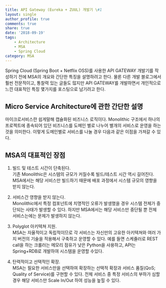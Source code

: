 ```yaml
---
title: API Gateway (Eureka + ZUUL) 개발기 \#1
layout: single
author_profile: true
comments: true
share: true
date: '2018-09-19'
tags:
    - Architecture
    - MSA
    - Spring Cloud
category: MSA
---
```


Spring Cloud (Spring Boot + Netflix OSS)를 사용한 API GATEWAY 개발기를 작성하기 전에 MSA의 개요와 간단한 특징을 설명하려고 한다. 물론 다른 개발 블로그에서 훨씬 전문적이고, 통찰력 있는 글들도 많지만 API GATEWAY를 개발하면서 개인적으로 느낀 대표적인 특징 몇가지를 포스팅으로 남기려고 한다.

## Micro Service Architecture에 관한 간단한 설명
마이크로서비스란 쉽게말해 캡슐화된 비즈니스 로직이다. Monolithic 구조에서 하나의 프로젝트에 종속되어 있던 비즈니스를 도메인 별로 나누어 별개의 서비스로 운영을 하는것을 의미한다. 이렇게 도메인별로 서비스를 나눌 경우 다음과 같은 이점을 가져갈 수 있다. 


## MSA의 대표적인 장점
1. 빌드 및 테스트 시간이 단축된다.  
기존 Monolithic은 시스템의 규모가 커질수록 빌드/테스트 시간 역시 길어진다. MSA에서는 해당 서비스만 빌드하기 때문에 배포 과정에서 시스템 규모의 영향을 받지 않는다.

2. 서비스간 영향을 받지 않는다.  
Monolithic에서 특정 컴포넌트에 치명적인 오류가 발생했을 경우 시스템 전체가 중단되는 사태가 발생할 수 있다. 하지만 MSA에서는 해당 서비스만 중단될 뿐 전체 서비스는에는 문제가 발생하지 않는다.

3. Polyglot 아키텍쳐 지원.  
MSA는 자율적이고 독립적이므로 각 서비스는 자신만의 고유한 아키텍쳐와 여러 가지 버전의 기술을 적용해서 구축하고 운영할 수 있다. 예를 들면 스케쥴러로 REST call을 하는 크롤러는 메모리 점유가 낮은 Python을 사용하고, API는 Spring+RDB로 개발하여 시스템을 운영할 수있다.

4. 탄력적이고 선택적인 확장.  
MSA는 필요한 서비스만을 선택하여 확장하는 선택적 확장과 서비스 품질(QoS; Quality of Service)를 구현할 수 있다. 전체 서비스 중 특정 서비스의 부하가 심할 경우 해당 서비스만 Scale In/Out 하여 성능을 높힐 수 있다.

## 